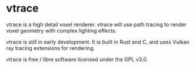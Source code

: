 # vtrace
vtrace is a high detail voxel renderer. vtrace will use path tracing to render voxel geometry with complex lighting effects.

vtrace is still in early development. It is built in Rust and C, and uses Vulkan ray tracing extensions for rendering.

vtrace is free / libre software licensed under the GPL v3.0.
